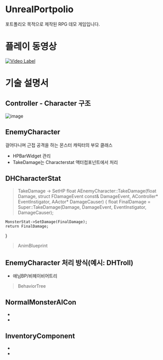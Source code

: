 # UnrealPortpolio
포트폴리오 목적으로 제작된 RPG 데모 게임입니다.

# 플레이 동영상
[![Video Label](http://img.youtube.com/vi/7sPk10bjTaY/0.jpg)](https://www.youtube.com/watch?v=7sPk10bjTaY)

# 기술 설명서

## Controller - Character 구조
![image](https://user-images.githubusercontent.com/121685997/212113656-b9192749-69b3-4838-84c7-281d21282aae.png)

## EnemyCharacter
걸어다니며 근접 공격을 하는 몬스터 캐릭터의 부모 클래스
- HPBarWidget 관리
- TakeDamage는 Characterstat 액터컴포넌트에서 처리

## DHCharacterStat
> TakeDamage -> SetHP
  float AEnemyCharacter::TakeDamage(float Damage, struct FDamageEvent const& DamageEvent, AController* EventInstigator, AActor* DamageCauser)
{
	float FinalDamage = Super::TakeDamage(Damage, DamageEvent, EventInstigator, DamageCauser);

	MonsterStat->SetDamage(FinalDamage);
	return FinalDamage;
}



> AnimBlueprint

## EnemyCharacter 처리 방식(예시: DHTroll)
- 애님BP/비헤이비어트리

> BehaviorTree

## NormalMonsterAICon
- 
- 

## InventoryComponent
- 
- 

